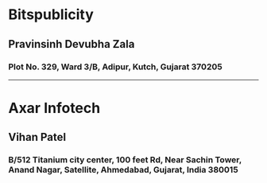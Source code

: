 # Bitspublicity
## Pravinsinh Devubha Zala
### Plot No. 329, Ward 3/B, Adipur, Kutch, Gujarat 370205

---

# Axar Infotech
## Vihan Patel
### B/512 Titanium city center, 100 feet Rd, Near Sachin Tower, Anand Nagar, Satellite, Ahmedabad, Gujarat, India 380015
